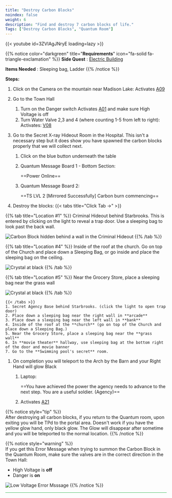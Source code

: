 ```yaml
---
title: "Destroy Carbon Blocks"
noindex: false
weight: 6
description: "Find and destroy 7 carbon blocks of life."
Tags: ["Destroy Carbon Blocks", "Quantum Room"]
---
```



{{< youtube id=3ZVlAgJNryE loading=lazy >}}

{{% notice color="darkgreen" title="**Requirements**" icon="fa-solid fa-triangle-exclamation"  %}}
**Side Quest** : [Electric Building](/lore/quests/electric_building)

**Items Needed** : Sleeping bag, Ladder
{{% /notice %}}





**Steps:**

1. Click on the Camera on the mountain near Madison Lake: Activates [A09](/casebook/light_panel#a09)
1. Go to the Town Hall
	1. Turn on the Danger switch Activates [A01](/casebook/light_panel#a01) and make sure High Voltage is off
	2. Turn Water Valve 2,3 and 4 (where counting 1-5 from left to right): Activates: [V08](/casebook/light_panel#v08)
1. Go to the Secret X-ray Hideout Room in the Hospital. This isn't a necessary step but it does show you have spawned the carbon blocks properly that we will collect next.
	1. Click on the blue button underneath the table
	1. Quantum Message Board 1 - Bottom Section: 
			
		==Power Online==
	1. Quantum Message Board 2: 
			
		==TS LVL 2 [Mirrored Successfully] Carbon burn commencing==

1. Destroy the blocks: 
	{{< tabs title="Click Tab ->" >}}

{{% tab title="Location #1" %}}
Criminal Hideout behind Starbrooks. This is entered by clicking on the light to reveal a trap door.
Use a sleeping bag to look past the back wall.

![Carbon Block hidden behind a wall in the Criminal Hideout](/images/bh/carbon_block_criminal_base.jpg)
{{% /tab %}}

{{% tab title="Location #4" %}}
Inside of the roof at the church. Go on top of the Church and place down a Sleeping Bag, or go inside and place the sleeping bag on the ceiling.
 
![Crystal at black](/images/bh/carbon_block_church_roof.jpg)
{{% /tab %}}

{{% tab title="Location #5" %}}
Near the Grocery Store, place a sleeping bag near the grass wall
 
![Crystal at black](/images/bh/carbon_block_green_wall.jpg)
{{% /tab %}}

	{{< /tabs >}}
	1. Secret Agency Base behind Starbrooks. (click the light to open trap door)
	2. Place down a sleeping bag near the right wall in **arcade**
	3. Place down a sleeping bag near the left wall in **bank**
	4. Inside of the roof at the **church** (go on top of the Church and place down a Sleeping Bag.)
	5. Near the Grocery Store, place a sleeping bag near the **grass wall**
	6. In **movie theater** hallway, use sleeping bag at the bottom right of the door and movie banner
	7. Go to the **Swimming pool's secret** room.
1. On completion you will teleport to the Arch by the Barn and your Right Hand will glow Black
	1. Laptop:
	
		==You have achieved the power the agency needs to advance to the next step. You are a useful soldier. (Agency)==
	2. Activates [A21](/casebook/light_panel#a21)


{{% notice style="tip" %}}	
After destroying all carbon blocks, if you return to the Quantum room, upon exiting you will be TPd to the portal area. Doesn't work if you have the yellow glow hand, only black glow. The Glow will disappear after sometime and you will be teleported to the normal location.
{{% /notice %}}

{{% notice style="warning" %}}	
If you get this Error Message when trying to summon the Carbon Block in the Quantum Room, make sure the valves are in the correct direction in the Town Hall:
- High Voltage is **off**
- Danger is **on**

![Low Voltage Error Msssage](/images/bh/carbon_block_low_voltage.jpg)
{{% /notice %}}	

<hr style="background-color: #28b44c" size=8>
